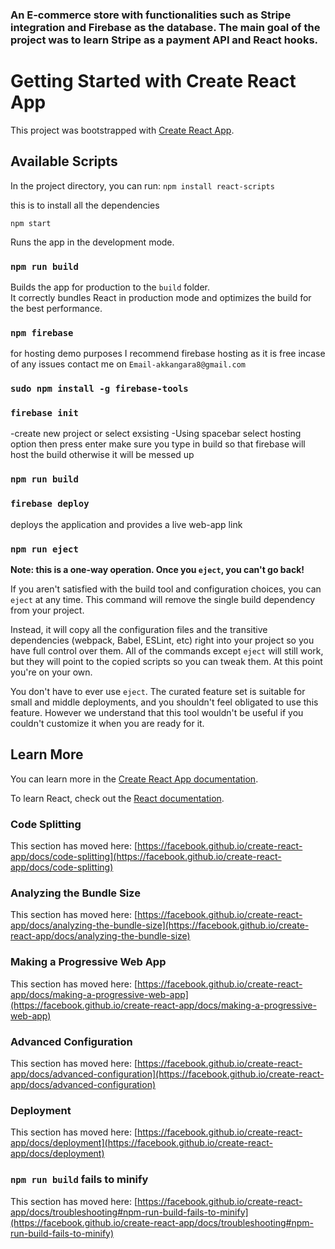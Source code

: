 ###  An E-commerce store with functionalities such as Stripe integration and Firebase as the database. The main goal of the project was to learn Stripe as a payment API and React hooks.

# Getting Started with Create React App

This project was bootstrapped with [Create React App](https://github.com/facebook/create-react-app).

## Available Scripts




In the project directory, you can run:
`npm install react-scripts`

this is to install all the dependencies 

`npm start`

Runs the app in the development mode.<br />


### `npm run build`

Builds the app for production to the `build` folder.<br />
It correctly bundles React in production mode and optimizes the build for the best performance.

### `npm firebase`

for hosting demo purposes I recommend firebase hosting as it is free
incase of any issues contact me on `Email-akkangara8@gmail.com`


### `sudo npm install -g firebase-tools`


### `firebase init`
 -create new project or select exsisting
 -Using spacebar select hosting option then press enter
 make sure you type in build so that firebase will host the build 
 otherwise it will be messed up 

### `npm run build` 

### `firebase deploy` 
deploys the application and provides a live web-app link 


### `npm run eject`

**Note: this is a one-way operation. Once you `eject`, you can't go back!**

If you aren't satisfied with the build tool and configuration choices, you can `eject` at any time. This command will remove the single build dependency from your project.

Instead, it will copy all the configuration files and the transitive dependencies (webpack, Babel, ESLint, etc) right into your project so you have full control over them. All of the commands except `eject` will still work, but they will point to the copied scripts so you can tweak them. At this point you're on your own.

You don't have to ever use `eject`. The curated feature set is suitable for small and middle deployments, and you shouldn't feel obligated to use this feature. However we understand that this tool wouldn't be useful if you couldn't customize it when you are ready for it.

## Learn More

You can learn more in the [Create React App documentation](https://facebook.github.io/create-react-app/docs/getting-started).

To learn React, check out the [React documentation](https://reactjs.org/).

### Code Splitting

This section has moved here: [https://facebook.github.io/create-react-app/docs/code-splitting](https://facebook.github.io/create-react-app/docs/code-splitting)

### Analyzing the Bundle Size

This section has moved here: [https://facebook.github.io/create-react-app/docs/analyzing-the-bundle-size](https://facebook.github.io/create-react-app/docs/analyzing-the-bundle-size)

### Making a Progressive Web App

This section has moved here: [https://facebook.github.io/create-react-app/docs/making-a-progressive-web-app](https://facebook.github.io/create-react-app/docs/making-a-progressive-web-app)

### Advanced Configuration

This section has moved here: [https://facebook.github.io/create-react-app/docs/advanced-configuration](https://facebook.github.io/create-react-app/docs/advanced-configuration)

### Deployment

This section has moved here: [https://facebook.github.io/create-react-app/docs/deployment](https://facebook.github.io/create-react-app/docs/deployment)

### `npm run build` fails to minify

This section has moved here: [https://facebook.github.io/create-react-app/docs/troubleshooting#npm-run-build-fails-to-minify](https://facebook.github.io/create-react-app/docs/troubleshooting#npm-run-build-fails-to-minify)
